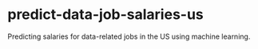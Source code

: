 # predict-data-job-salaries-us
Predicting salaries for data-related jobs in the US using machine learning.
